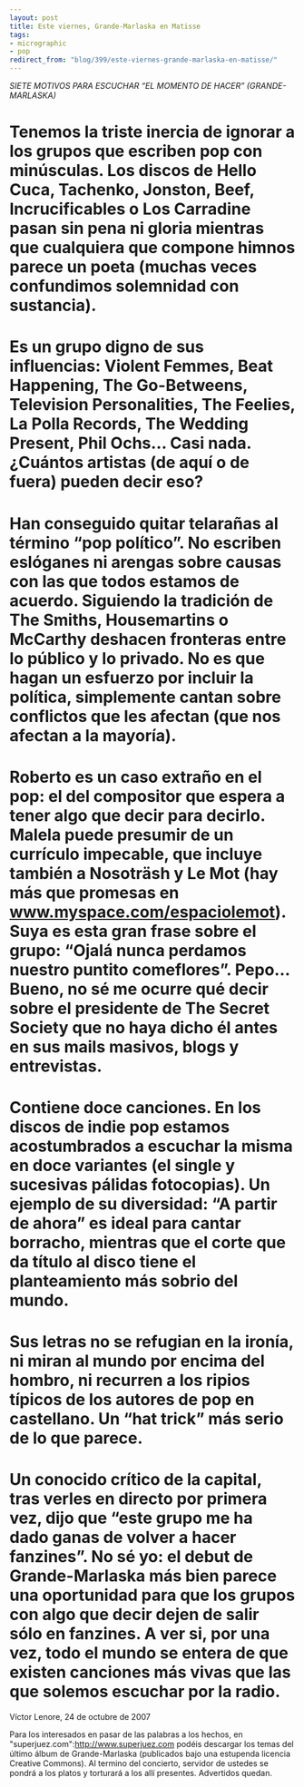 ```yaml
---
layout: post
title: Este viernes, Grande-Marlaska en Matisse
tags:
- micrographic
- pop
redirect_from: "blog/399/este-viernes-grande-marlaska-en-matisse/"
---
```

*SIETE MOTIVOS PARA ESCUCHAR “EL MOMENTO DE HACER” (GRANDE-MARLASKA)*

# Tenemos la triste inercia de ignorar a los grupos que escriben pop con minúsculas. Los discos de Hello Cuca, Tachenko, Jonston, Beef, Incrucificables o Los Carradine pasan sin pena ni gloria mientras que cualquiera que compone himnos parece un poeta (muchas veces confundimos solemnidad con sustancia).
# Es un grupo digno de sus influencias: Violent Femmes, Beat Happening, The Go-Betweens, Television Personalities, The Feelies, La Polla Records, The Wedding Present, Phil Ochs… Casi nada. ¿Cuántos artistas (de aquí o de fuera) pueden decir eso?
# Han conseguido quitar telarañas al término “pop político”. No escriben eslóganes ni arengas sobre causas con las que todos estamos de acuerdo. Siguiendo la tradición de The Smiths, Housemartins o McCarthy deshacen fronteras entre lo público y lo privado. No es que hagan un esfuerzo por incluir la política, simplemente cantan sobre conflictos que les afectan (que nos afectan a la mayoría).
# Roberto es un caso extraño en el pop: el del compositor que espera a tener algo que decir para decirlo. Malela puede presumir de un currículo impecable, que incluye también a Nosoträsh y Le Mot (hay más que promesas en www.myspace.com/espaciolemot). Suya es esta gran frase sobre el grupo: “Ojalá nunca perdamos nuestro puntito comeflores”. Pepo… Bueno, no sé me ocurre qué decir sobre el presidente de The Secret Society que no haya dicho él antes en sus mails masivos, blogs y entrevistas.
# Contiene doce canciones. En los discos de indie pop estamos acostumbrados a escuchar la misma en doce variantes (el single y sucesivas pálidas fotocopias). Un ejemplo de su diversidad: “A partir de ahora” es ideal para cantar borracho, mientras que el corte que da título al disco tiene el planteamiento más sobrio del mundo.
# Sus letras no se refugian en la ironía, ni miran al mundo por encima del hombro, ni recurren a los ripios típicos de los autores de pop en castellano. Un “hat trick” más serio de lo que parece.
# Un conocido crítico de la capital, tras verles en directo por primera vez, dijo que “este grupo me ha dado ganas de volver a hacer fanzines”. No sé yo: el debut de Grande-Marlaska más bien parece una oportunidad para que los grupos con algo que decir dejen de salir sólo en fanzines. A ver si, por una vez, todo el mundo se entera de que existen canciones más vivas que las que solemos escuchar por la radio.

Víctor Lenore, 24 de octubre de 2007

Para los interesados en pasar de las palabras a los hechos, en "superjuez.com":http://www.superjuez.com podéis descargar los temas del último álbum de Grande-Marlaska (publicados bajo una estupenda licencia Creative Commons). Al termino del concierto, servidor de ustedes se pondrá a los platos y torturará a los allí presentes. Advertidos quedan.
